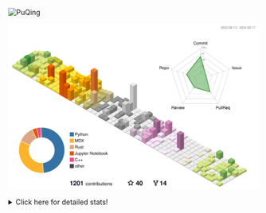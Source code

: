 ![PuQing](https://user-images.githubusercontent.com/27223114/171565019-9a56fae6-b08b-421f-99db-7e830da42371.png)

![](./profile-3d-contrib/profile-season-animate.svg)

<details>
<summary>Click here for detailed stats!</summary>

<!--START_SECTION:waka-->
![Lines of code](https://img.shields.io/badge/From%20Hello%20World%20I%27ve%20Written-1.4%20million%20lines%20of%20code-blue)

**🐱 My GitHub Data** 

> 📦 401.0 kB Used in GitHub's Storage 
 > 
> 🏆 472 Contributions in the Year 2024
 > 
> 🚫 Not Opted to Hire
 > 
> 📜 53 Public Repositories 
 > 
> 🔑 29 Private Repositories 
 > 
**I'm an Early 🐤** 

```text
🌞 Morning                440 commits         █░░░░░░░░░░░░░░░░░░░░░░░░   05.75 % 
🌆 Daytime                3444 commits        ███████████░░░░░░░░░░░░░░   44.98 % 
🌃 Evening                1753 commits        ██████░░░░░░░░░░░░░░░░░░░   22.90 % 
🌙 Night                  2019 commits        ███████░░░░░░░░░░░░░░░░░░   26.37 % 
```


📊 **This Week I Spent My Time On** 

```text
💬 Programming Languages: 
Browsing                 17 hrs 6 mins       ██████████░░░░░░░░░░░░░░░   38.11 % 
Python                   6 hrs 22 mins       ████░░░░░░░░░░░░░░░░░░░░░   14.19 % 
GitHubing                4 hrs 39 mins       ███░░░░░░░░░░░░░░░░░░░░░░   10.37 % 
Searching                4 hrs 24 mins       ██░░░░░░░░░░░░░░░░░░░░░░░   09.82 % 
Other                    4 hrs 24 mins       ██░░░░░░░░░░░░░░░░░░░░░░░   09.81 % 

🔥 Editors: 
Chrome                   27 hrs 34 mins      ███████████████░░░░░░░░░░   61.43 % 
VS Code                  14 hrs 4 mins       ████████░░░░░░░░░░░░░░░░░   31.34 % 
fish                     2 hrs 29 mins       █░░░░░░░░░░░░░░░░░░░░░░░░   05.57 % 
Obsidian                 44 mins             ░░░░░░░░░░░░░░░░░░░░░░░░░   01.66 % 

💻 Operating System: 
Mac                      30 hrs 57 mins      █████████████████░░░░░░░░   69.00 % 
Linux                    8 hrs 37 mins       █████░░░░░░░░░░░░░░░░░░░░   19.23 % 
WSL                      5 hrs 17 mins       ███░░░░░░░░░░░░░░░░░░░░░░   11.78 % 
Windows                  0 secs              ░░░░░░░░░░░░░░░░░░░░░░░░░   00.00 % 
```


<!--END_SECTION:waka-->
</details>
